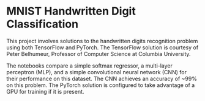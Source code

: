 # MNIST Handwritten Digit Classification

This project involves solutions to the handwritten digits recognition problem using both TensorFlow and PyTorch. The TensorFlow solution is courtesy of Peter Belhumeur, Professor of Computer Science at Columbia University.

The notebooks compare a simple softmax regressor, a multi-layer perceptron (MLP), and a simple convolutional neural network (CNN) for their performance on this dataset. The CNN achieves an accuracy of ~99% on this problem. The PyTorch solution is configured to take advantage of a GPU for training if it is present.
